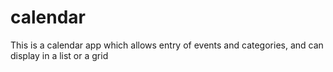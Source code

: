 calendar
========

This is a calendar app which allows entry of events and categories, and can display in a list or a grid
